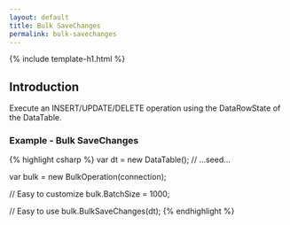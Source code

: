 ```yaml
---
layout: default
title: Bulk SaveChanges
permalink: bulk-savechanges
---
```


{% include template-h1.html %}

## Introduction

Execute an INSERT/UPDATE/DELETE operation using the DataRowState of the DataTable.

### Example - Bulk SaveChanges
{% highlight csharp %}
var dt = new DataTable();
// ...seed...

var bulk = new BulkOperation(connection);

// Easy to customize
bulk.BatchSize = 1000;

// Easy to use
bulk.BulkSaveChanges(dt);
{% endhighlight %}
